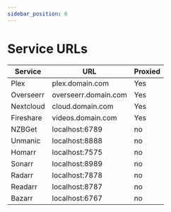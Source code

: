 ```yaml
---
sidebar_position: 6
---
```


# Service URLs

| Service   | URL                  | Proxied |
| --------- | -------------------- | ------- |
| Plex      | plex.domain.com      | Yes     |
| Overseerr | overseerr.domain.com | Yes     |
| Nextcloud | cloud.domain.com     | Yes     |
| Fireshare | videos.domain.com    | Yes     |
| NZBGet    | localhost:6789       | no      |
| Unmanic   | localhost:8888       | no      |
| Homarr    | localhost:7575       | no      |
| Sonarr    | localhost:8989       | no      |
| Radarr    | localhost:7878       | no      |
| Readarr   | localhost:8787       | no      |
| Bazarr    | localhost:6767       | no      |
